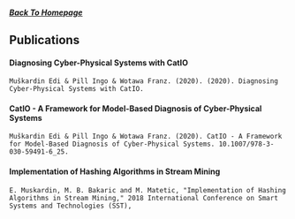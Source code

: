 ##### [Back To Homepage](./README.md)
## Publications

#### Diagnosing Cyber-Physical Systems with CatIO
``
Muškardin Edi & Pill Ingo & Wotawa Franz. (2020). (2020). Diagnosing Cyber-Physical Systems with CatIO.
``

#### CatIO - A Framework for Model-Based Diagnosis of Cyber-Physical Systems
``
Muškardin Edi & Pill Ingo & Wotawa Franz. (2020). CatIO - A Framework for Model-Based Diagnosis of Cyber-Physical Systems. 10.1007/978-3-030-59491-6_25. ``

#### Implementation of Hashing Algorithms in Stream Mining
``
E. Muskardin, M. B. Bakaric and M. Matetic, "Implementation of Hashing Algorithms in Stream Mining," 2018 International Conference on Smart Systems and Technologies (SST),
``